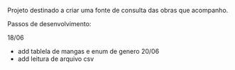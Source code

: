 Projeto destinado a criar uma fonte de consulta das obras que acompanho.


Passos de desenvolvimento:

18/06
* add tablela de mangas e enum de genero
20/06
* add leitura de arquivo csv
